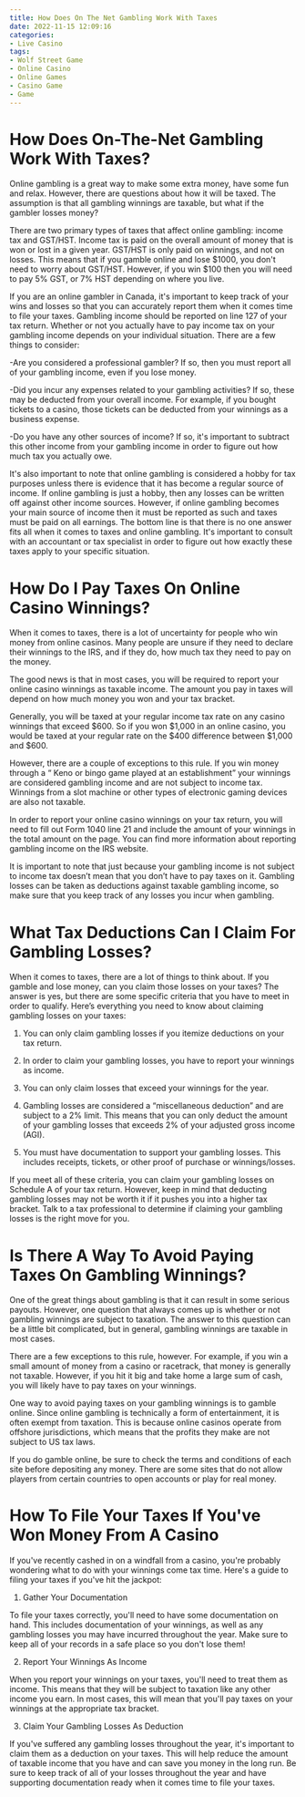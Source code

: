 ```yaml
---
title: How Does On The Net Gambling Work With Taxes
date: 2022-11-15 12:09:16
categories:
- Live Casino
tags:
- Wolf Street Game
- Online Casino
- Online Games
- Casino Game
- Game
---
```



#  How Does On-The-Net Gambling Work With Taxes?

Online gambling is a great way to make some extra money, have some fun and relax. However, there are questions about how it will be taxed. The assumption is that all gambling winnings are taxable, but what if the gambler losses money?

There are two primary types of taxes that affect online gambling: income tax and GST/HST. Income tax is paid on the overall amount of money that is won or lost in a given year. GST/HST is only paid on winnings, and not on losses. This means that if you gamble online and lose $1000, you don't need to worry about GST/HST. However, if you win $100 then you will need to pay 5% GST, or 7% HST depending on where you live.

If you are an online gambler in Canada, it's important to keep track of your wins and losses so that you can accurately report them when it comes time to file your taxes. Gambling income should be reported on line 127 of your tax return. Whether or not you actually have to pay income tax on your gambling income depends on your individual situation. There are a few things to consider:

-Are you considered a professional gambler? If so, then you must report all of your gambling income, even if you lose money.

-Did you incur any expenses related to your gambling activities? If so, these may be deducted from your overall income. For example, if you bought tickets to a casino, those tickets can be deducted from your winnings as a business expense.

-Do you have any other sources of income? If so, it's important to subtract this other income from your gambling income in order to figure out how much tax you actually owe.

It's also important to note that online gambling is considered a hobby for tax purposes unless there is evidence that it has become a regular source of income. If online gambling is just a hobby, then any losses can be written off against other income sources. However, if online gambling becomes your main source of income then it must be reported as such and taxes must be paid on all earnings.
The bottom line is that there is no one answer fits all when it comes to taxes and online gambling. It's important to consult with an accountant or tax specialist in order to figure out how exactly these taxes apply to your specific situation.

#  How Do I Pay Taxes On Online Casino Winnings?

When it comes to taxes, there is a lot of uncertainty for people who win money from online casinos. Many people are unsure if they need to declare their winnings to the IRS, and if they do, how much tax they need to pay on the money.

The good news is that in most cases, you will be required to report your online casino winnings as taxable income. The amount you pay in taxes will depend on how much money you won and your tax bracket.

Generally, you will be taxed at your regular income tax rate on any casino winnings that exceed $600. So if you won $1,000 in an online casino, you would be taxed at your regular rate on the $400 difference between $1,000 and $600.

However, there are a couple of exceptions to this rule. If you win money through a “ Keno or bingo game played at an establishment” your winnings are considered gambling income and are not subject to income tax. Winnings from a slot machine or other types of electronic gaming devices are also not taxable.

In order to report your online casino winnings on your tax return, you will need to fill out Form 1040 line 21 and include the amount of your winnings in the total amount on the page. You can find more information about reporting gambling income on the IRS website.

It is important to note that just because your gambling income is not subject to income tax doesn’t mean that you don’t have to pay taxes on it. Gambling losses can be taken as deductions against taxable gambling income, so make sure that you keep track of any losses you incur when gambling.

#  What Tax Deductions Can I Claim For Gambling Losses?

When it comes to taxes, there are a lot of things to think about. If you gamble and lose money, can you claim those losses on your taxes? The answer is yes, but there are some specific criteria that you have to meet in order to qualify. Here’s everything you need to know about claiming gambling losses on your taxes:

1. You can only claim gambling losses if you itemize deductions on your tax return.

2. In order to claim your gambling losses, you have to report your winnings as income.

3. You can only claim losses that exceed your winnings for the year.

4. Gambling losses are considered a “miscellaneous deduction” and are subject to a 2% limit. This means that you can only deduct the amount of your gambling losses that exceeds 2% of your adjusted gross income (AGI).

5. You must have documentation to support your gambling losses. This includes receipts, tickets, or other proof of purchase or winnings/losses.

If you meet all of these criteria, you can claim your gambling losses on Schedule A of your tax return. However, keep in mind that deducting gambling losses may not be worth it if it pushes you into a higher tax bracket. Talk to a tax professional to determine if claiming your gambling losses is the right move for you.

#  Is There A Way To Avoid Paying Taxes On Gambling Winnings?

One of the great things about gambling is that it can result in some serious payouts. However, one question that always comes up is whether or not gambling winnings are subject to taxation. The answer to this question can be a little bit complicated, but in general, gambling winnings are taxable in most cases.

There are a few exceptions to this rule, however. For example, if you win a small amount of money from a casino or racetrack, that money is generally not taxable. However, if you hit it big and take home a large sum of cash, you will likely have to pay taxes on your winnings.

One way to avoid paying taxes on your gambling winnings is to gamble online. Since online gambling is technically a form of entertainment, it is often exempt from taxation. This is because online casinos operate from offshore jurisdictions, which means that the profits they make are not subject to US tax laws.

If you do gamble online, be sure to check the terms and conditions of each site before depositing any money. There are some sites that do not allow players from certain countries to open accounts or play for real money.

#  How To File Your Taxes If You've Won Money From A Casino

If you've recently cashed in on a windfall from a casino, you're probably wondering what to do with your winnings come tax time. Here's a guide to filing your taxes if you've hit the jackpot:

1. Gather Your Documentation

To file your taxes correctly, you'll need to have some documentation on hand. This includes documentation of your winnings, as well as any gambling losses you may have incurred throughout the year. Make sure to keep all of your records in a safe place so you don't lose them!

2. Report Your Winnings As Income

When you report your winnings on your taxes, you'll need to treat them as income. This means that they will be subject to taxation like any other income you earn. In most cases, this will mean that you'll pay taxes on your winnings at the appropriate tax bracket.

3. Claim Your Gambling Losses As Deduction

If you've suffered any gambling losses throughout the year, it's important to claim them as a deduction on your taxes. This will help reduce the amount of taxable income that you have and can save you money in the long run. Be sure to keep track of all of your losses throughout the year and have supporting documentation ready when it comes time to file your taxes.